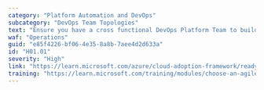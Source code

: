 ```yaml
---
category: "Platform Automation and DevOps"
subcategory: "DevOps Team Topologies"
text: "Ensure you have a cross functional DevOps Platform Team to build, manage and maintain your Azure Landing Zone architecture."
waf: "Operations"
guid: "e85f4226-bf06-4e35-8a8b-7aee4d2d633a"
id: "H01.01"
severity: "High"
link: "https://learn.microsoft.com/azure/cloud-adoption-framework/ready/landing-zone/design-area/platform-automation-devops"
training: "https://learn.microsoft.com/training/modules/choose-an-agile-approach/"
---
```

